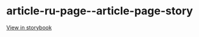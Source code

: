 # article-ru-page--article-page-story

[View in storybook](https://raw.githack.com/Independent-Digital-News-and-Media-Ltd/indy-pwamp-sb/PR-1838-sb/index.html?path=/story/article-ru-page--article-page-story)